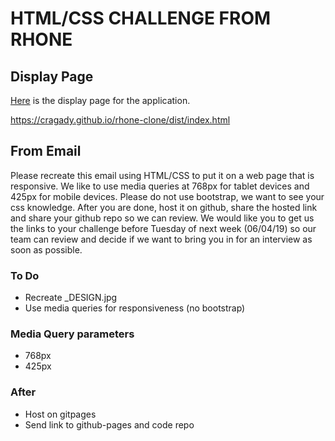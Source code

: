 # HTML/CSS CHALLENGE FROM RHONE

## Display Page

[Here](https://cragady.github.io/rhone-clone/dist/index.html) is the display page for the application.

https://cragady.github.io/rhone-clone/dist/index.html

## From Email

Please recreate this email using HTML/CSS to put it on a web page that is responsive. We like to use media queries at 768px for tablet devices and 425px for mobile devices. Please do not use bootstrap, we want to see your css knowledge. After you are done, host it on github, share the hosted link and share your github repo so we can review. We would like you to get us the links to your challenge before Tuesday of next week (06/04/19) so our team can review and decide if we want to bring you in for an interview as soon as possible.

### To Do  

* Recreate _DESIGN.jpg
* Use media queries for responsiveness (no bootstrap)

### Media Query parameters

* 768px
* 425px

### After

* Host on gitpages
* Send link to github-pages and code repo